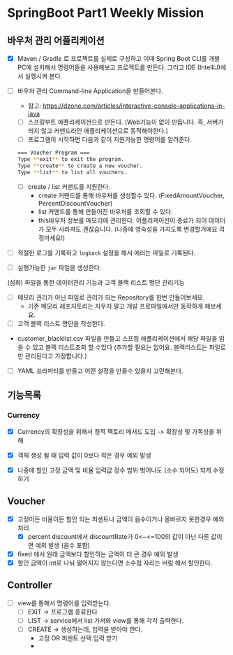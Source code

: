 
# SpringBoot Part1 Weekly Mission 
## 바우처 관리 어플리케이션

- [x]  Maven / Gradle 로 프로젝트를 실제로 구성하고 이때 Spring Boot CLI를 개발PC에 설치해서 명령어들을 사용해보고 프로젝트를 만든다. 그리고 IDE (IntelliJ)에서 실행시켜 본다.
- [ ]  바우처 관리 Command-line Application을  만들어본다.
    - 참고: https://dzone.com/articles/interactive-console-applications-in-java
    - [ ]  스프링부트 애플리케이션으로 만든다. (Web기능이 없이 만듭니다. 즉, 서버가 띄지 않고 커맨드라인 애플리케이션으로 동작해야한다.)
    - [ ]  프로그램이 시작하면 다음과 같이 지원가능한 명령어를 알려준다.

   ```bash
   === Voucher Program ===
   Type **exit** to exit the program.
   Type **create** to create a new voucher.
   Type **list** to list all vouchers.
   ```

    - [ ]  create / list 커맨드를 지원한다.
        - create 커맨드를 통해 바우처를 생성할수 있다. (FixedAmountVoucher, PercentDiscountVoucher)
        - list 커맨드를 통해 만들어진 바우처를 조회할 수 있다.
        - this바우처 정보를 매모리에 관리한다. 어플리케이션이 종료가 되어 데이터가 모두 사라져도 괜찮습니다. (나중에 영속성을 가지도록 변경할거에요 걱정마세요!)
- [ ]  적절한 로그를 기록하고 `logback` 설정을 해서 에러는 파일로 기록된다.
- [ ]  실행가능한 `jar` 파일을 생성한다.

(심화) 파일을 통한 데이터관리 기능과 고객 블랙 리스트 명단 관리기능

- [ ]  메모리 관리가 아닌  파일로 관리가 되는 Repository를 한번 만들어보세요.
    - 기존 메모리 레포지토리는 지우지 말고 개발 프로파일에서만 동작하게 해보세요.
- [ ]  고객 블랙 리스트 명단을 작성한다.
- customer_blacklist.csv 파일을 만들고 스프링 애플리케이션에서 해당 파일을 읽을 수 있고 블랙 리스트조회 할 수있다 (추가할 필요는 없어요. 블랙리스트는 파일로만 관리된다고 가정합니다.)
- [ ]  YAML 프라퍼티를 만들고 어떤 설정을 만들수 있을지 고민해본다.

## 기능목록

### Currency
- [x] Currency의 확장성을 위해서 정적 팩토리 메서드 도입 -> 확장성 및 가독성을 위해
- [x] 객체 생성 될 때 입력 값이 0보다 작은 경우 예외 발생

- [x] 나중에 할인 고정 금액 및 비율 입력값 정수 범위 벗어나도 (소수 되어도) 되게 수정하기

## Voucher
- [x] 고정이든 비율이든 할인 되는 퍼센트나 금액이 음수이거나 올바르지 못한경우 예외 처리
  - [x] percent discount에서 discountRate가 0<~<=100의 값이 아닌 다른 값이면 예외 발생 (음수 포함)
- [x] fixed 에서 원래 금액보다 할인하는 금액이 더 큰 경우 예외 발생
- [x] 할인 금액이 int로 나눠 떨어지지 않는다면 소수점 자리는 버림 해서 할인한다.

## Controller
- [ ] view를 통해서 명령어를 입력받는다.
  - [ ] EXIT -> 프로그램 종료한다
  - [ ] LIST -> service에서 list 가져와 view를 통해 각각 출력한다.
  - [ ] CREATE -> 생성하는데, 입력을 받아야 한다.
    - 고정 OR 퍼센트 선택 입력 받기
    - 